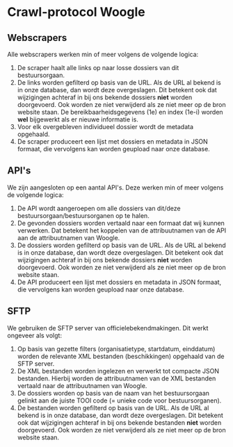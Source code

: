 # Crawl-protocol Woogle

## Webscrapers
Alle webscrapers werken min of meer volgens de volgende logica:
1. De scraper haalt alle links op naar losse dossiers van dit bestuursorgaan.
2. De links worden gefilterd op basis van de URL. Als de URL al bekend is in onze database, dan wordt deze overgeslagen. Dit betekent ook dat wijzigingen achteraf in bij ons bekende dossiers **niet** worden doorgevoerd. Ook worden ze niet verwijderd als ze niet meer op de bron website staan. De bereikbaarheidsgegevens (1e) en index (1e-i) worden **wel** bijgewerkt als er nieuwe informatie is.
3. Voor elk overgebleven individueel dossier wordt de metadata opgehaald.
4. De scraper produceert een lijst met dossiers en metadata in JSON formaat, die vervolgens kan worden geupload naar onze database.

## API's
We zijn aangesloten op een aantal API's. Deze werken min of meer volgens de volgende logica:
1. De API wordt aangeroepen om alle dossiers van dit/deze bestuursorgaan/bestuursorganen op te halen.
2. De gevonden dossiers worden vertaald naar een formaat dat wij kunnen verwerken. Dat betekent het koppelen van de attribuutnamen van de API aan de attribuutnamen van Woogle.
3. De dossiers worden gefilterd op basis van de URL. Als de URL al bekend is in onze database, dan wordt deze overgeslagen. Dit betekent ook dat wijzigingen achteraf in bij ons bekende dossiers **niet** worden doorgevoerd. Ook worden ze niet verwijderd als ze niet meer op de bron website staan.
4. De API produceert een lijst met dossiers en metadata in JSON formaat, die vervolgens kan worden geupload naar onze database.

## SFTP
We gebruiken de SFTP server van officielebekendmakingen. Dit werkt ongeveer als volgt:
1. Op basis van gezette filters (organisatietype, startdatum, einddatum) worden de relevante XML bestanden (beschikkingen) opgehaald van de SFTP server.
2. De XML bestanden worden ingelezen en verwerkt tot compacte JSON bestanden. Hierbij worden de attribuutnamen van de XML bestanden vertaald naar de attribuutnamen van Woogle.
3. De dossiers worden op basis van de naam van het bestuursorgaan gelinkt aan de juiste TOOI code (= unieke code voor bestuursorganen).
4. De bestanden worden gefilterd op basis van de URL. Als de URL al bekend is in onze database, dan wordt deze overgeslagen. Dit betekent ook dat wijzigingen achteraf in bij ons bekende bestanden **niet** worden doorgevoerd. Ook worden ze niet verwijderd als ze niet meer op de bron website staan.